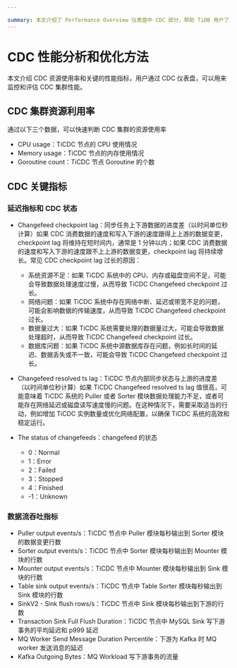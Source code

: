 ```yaml
---

summary: 本文介绍了 Performance Overview 仪表盘中 CDC 部分，帮助 TiDB 用户了解和监控 CDC MPP 工作负载。
---
```


# CDC 性能分析和优化方法
本文介绍 CDC 资源使用率和关键的性能指标，用户通过 CDC 仪表盘，可以用来监控和评估 CDC 集群性能。

## CDC 集群资源利用率

通过以下三个数据，可以快速判断 CDC 集群的资源使用率

- CPU usage：TiCDC 节点的 CPU 使用情况
- Memory usage：TiCDC 节点的内存使用情况
- Goroutine count：TiCDC 节点 Goroutine 的个数

## CDC 关键指标

### 延迟指标和 CDC 状态

- Changefeed checkpoint lag：同步任务上下游数据的进度差（以时间单位秒计算）如果 CDC 消费数据的速度和写入下游的速度跟得上上游的数据变更，checkpoint lag 将维持在短时间内，通常是 1 分钟以内；如果 CDC 消费数据的速度和写入下游的速度跟不上上游的数据变更，checkpoint lag 将持续增长。常见 CDC checkpoint lag 过长的原因：
  - 系统资源不足：如果 TiCDC 系统中的 CPU、内存或磁盘空间不足，可能会导致数据处理速度过慢，从而导致 TiCDC Changefeed checkpoint 过长。
  - 网络问题：如果 TiCDC 系统中存在网络中断、延迟或带宽不足的问题，可能会影响数据的传输速度，从而导致 TiCDC Changefeed checkpoint 过长。
  - 数据量过大：如果 TiCDC 系统需要处理的数据量过大，可能会导致数据处理超时，从而导致 TiCDC Changefeed checkpoint 过长。
  - 数据库问题：如果 TiCDC 系统中源数据库存在问题，例如长时间的延迟、数据丢失或不一致，可能会导致 TiCDC Changefeed checkpoint 过长。


- Changefeed resolved ts lag：TiCDC 节点内部同步状态与上游的进度差（以时间单位秒计算）如果 TiCDC Changefeed resolved ts lag 值很高，可能意味着 TiCDC 系统的 Puller 或者 Sorter 模块数据处理能力不足，或者可能存在网络延迟或磁盘读写速度慢的问题。在这种情况下，需要采取适当的行动，例如增加 TiCDC 实例数量或优化网络配置，以确保 TiCDC 系统的高效和稳定运行。
- The status of changefeeds：changefeed 的状态
    - 0：Normal
    - 1：Error
    - 2：Failed
    - 3：Stopped
    - 4：Finished
    - -1：Unknown

### 数据流吞吐指标
- Puller output events/s：TiCDC 节点中 Puller 模块每秒输出到 Sorter 模块的数据变更行数
- Sorter output events/s：TiCDC 节点中 Sorter 模块每秒输出到 Mounter 模块的行数
- Mounter output events/s：TiCDC 节点中 Mounter 模块每秒输出到 Sink 模块的行数
- Table sink output events/s：TiCDC 节点中 Table Sorter 模块每秒输出到 Sink 模块的行数
- SinkV2 - Sink flush rows/s：TiCDC 节点中 Sink 模块每秒输出到下游的行数
- Transaction Sink Full Flush Duration：TiCDC 节点中 MySQL Sink 写下游事务的平均延迟和 p999 延迟
- MQ Worker Send Message Duration Percentile：下游为 Kafka 时 MQ worker 发送消息的延迟
- Kafka Outgoing Bytes：MQ Workload 写下游事务的流量

